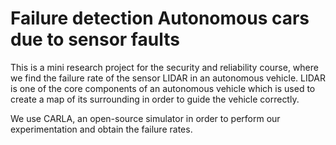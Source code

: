 # Failure detection Autonomous cars due to sensor faults

This is a mini research project for the security and reliability course, where we find the failure rate of the sensor LIDAR in an autonomous vehicle. LIDAR is one of the core components of an autonomous vehicle which is used to create a map of its surrounding in order to guide the vehicle correctly.

We use CARLA, an open-source simulator in order to perform our experimentation and obtain the failure rates. 

